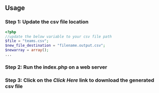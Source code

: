 ## Usage
### Step 1: Update the csv file location

```php
<?php
//update the below variable to your csv file path
$file = "teams.csv";
$new_file_destination = "filename.output.csv";
$newarray = array();
...
```
### Step 2: Run the index.php on a web server
### Step 3: Click on the *Click Here* link to download the generated csv file